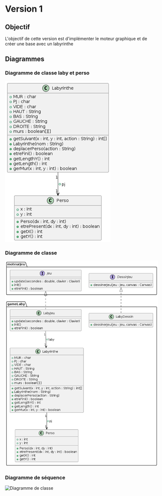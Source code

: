 # Version 1
## Objectif
L'objectif de cette version est d'implémenter le moteur graphique et de créer une base avec un labyrinthe
## Diagrammes
### Diagramme de classe laby et perso
<img src="https://github.com/remi-choffat/2024_Zeldiablo_remi-choffat_Cesareuh_katrinltvnv/blob/main/documents/version_1/diag_classe_laby-perso.png" alt="Diagramme de classe laby et perso"></img>
### Diagramme de classe
<img src="https://github.com/remi-choffat/2024_Zeldiablo_remi-choffat_Cesareuh_katrinltvnv/blob/main/documents/version_1/diag_classe_v1.png" alt="Diagramme de classe"></img>
### Diagramme de séquence
<img src="https://github.com/remi-choffat/2024_Zeldiablo_remi-choffat_Cesareuh_katrinltvnv/blob/main/documents/version_1/seq.png" alt="Diagramme de classe"></img>
